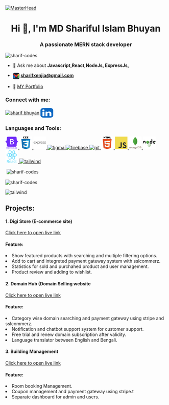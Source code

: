 [![MasterHead](https://i.ibb.co/rt5RyXq/git-Bbannner.jpg)](https://your-profile-link)
<h1 align="center">Hi 👋, I'm MD Shariful Islam Bhuyan</h1>
<h3 align="center">A passionate MERN stack developer</h3>

<p align="left"> <img src="https://komarev.com/ghpvc/?username=sharif-codes&label=Profile%20views&color=0e75b6&style=flat" alt="sharif-codes" /> </p>

- 💬 Ask me about **Javascript,React,NodeJs, ExpressJs,**

- <img align="center" src="https://raw.githubusercontent.com/tandpfun/skill-icons/refs/heads/main/icons/Gmail-Dark.svg" alt="gmail" height="20" width="20" /> **sharifxenjia@gmail.com**
- 🔗 [MY Portfolio](https://sharif-bhuyan-portfolio.vercel.app/)

<h3 align="left">Connect with me:</h3>
<p align="left">
<a href="https://www.facebook.com/bangladeshi.tiger.77" target="blank"><img align="center" src="https://raw.githubusercontent.com/rahuldkjain/github-profile-readme-generator/master/src/images/icons/Social/facebook.svg" alt="sharif bhuyan" height="30" width="40" /></a>
<a href="https://www.linkedin.com/in/sharif-bhuyan/" target="blank"><img align="center" src="https://raw.githubusercontent.com/tandpfun/skill-icons/refs/heads/main/icons/LinkedIn.svg" alt="sharif bhuyan" height="30" width="40" /></a>
</p>

<h3 align="left">Languages and Tools:</h3>
<p align="left"> <a href="https://getbootstrap.com" target="_blank" rel="noreferrer"> <img src="https://raw.githubusercontent.com/devicons/devicon/master/icons/bootstrap/bootstrap-plain-wordmark.svg" alt="bootstrap" width="40" height="40"/> </a> <a href="https://www.w3schools.com/css/" target="_blank" rel="noreferrer"> <img src="https://raw.githubusercontent.com/devicons/devicon/master/icons/css3/css3-original-wordmark.svg" alt="css3" width="40" height="40"/> </a> <a href="https://expressjs.com" target="_blank" rel="noreferrer"> <img src="https://raw.githubusercontent.com/devicons/devicon/master/icons/express/express-original-wordmark.svg" alt="express" width="40" height="40"/> </a> <a href="https://www.figma.com/" target="_blank" rel="noreferrer"> <img src="https://www.vectorlogo.zone/logos/figma/figma-icon.svg" alt="figma" width="40" height="40"/> </a> <a href="https://firebase.google.com/" target="_blank" rel="noreferrer"> <img src="https://www.vectorlogo.zone/logos/firebase/firebase-icon.svg" alt="firebase" width="40" height="40"/> </a> <a href="https://git-scm.com/" target="_blank" rel="noreferrer"> <img src="https://www.vectorlogo.zone/logos/git-scm/git-scm-icon.svg" alt="git" width="40" height="40"/> </a> <a href="https://www.w3.org/html/" target="_blank" rel="noreferrer"> <img src="https://raw.githubusercontent.com/devicons/devicon/master/icons/html5/html5-original-wordmark.svg" alt="html5" width="40" height="40"/> </a> <a href="https://developer.mozilla.org/en-US/docs/Web/JavaScript" target="_blank" rel="noreferrer"> <img src="https://raw.githubusercontent.com/devicons/devicon/master/icons/javascript/javascript-original.svg" alt="javascript" width="40" height="40"/> </a> <a href="https://www.mongodb.com/" target="_blank" rel="noreferrer"> <img src="https://raw.githubusercontent.com/devicons/devicon/master/icons/mongodb/mongodb-original-wordmark.svg" alt="mongodb" width="40" height="40"/> </a> <a href="https://nodejs.org" target="_blank" rel="noreferrer"> <img src="https://raw.githubusercontent.com/devicons/devicon/master/icons/nodejs/nodejs-original-wordmark.svg" alt="nodejs" width="40" height="40"/> </a> <a href="https://reactjs.org/" target="_blank" rel="noreferrer"> <img src="https://raw.githubusercontent.com/devicons/devicon/master/icons/react/react-original-wordmark.svg" alt="react" width="40" height="40"/> </a> <a href="https://tailwindcss.com/" target="_blank" rel="noreferrer"> <img src="https://www.vectorlogo.zone/logos/tailwindcss/tailwindcss-icon.svg" alt="tailwind" width="40" height="40"/> </a> </p>

<p>&nbsp;<img align="center" src="https://github-readme-stats.vercel.app/api?username=sharif-codes&show_icons=true&locale=en" alt="sharif-codes" /></p>

<p><img align="center" src="https://github-readme-streak-stats.herokuapp.com/?user=sharif-codes&" alt="sharif-codes" /></p>
<img src="https://api.githubtrends.io/user/svg/Sharif-codes/langs?time_range=one_year&theme=classic" alt="tailwind"/>
<h2 align="left">Projects:</h2>
<h4 align="left">1. Digi Store (E-commerce site)</h3>
<a href="https://digi-store-sharif.vercel.app/" target="_blank" rel="noreferrer">Click here to open live link</a>
<h4>Feature:</h4>
<li>Show featured products with searching and multiple filtering options.</li>
<li>Add to cart and integreted payment gateway system with sslcommerz.</li>
<li>Statistics for sold and purchahed product and user management.</li>
<li>Product review and adding to wishlist.</li>

<h4 align="left">2. Domain Hub (Domain Selling website</h3>
<a href="https://domain-hub-a81ae.web.app/" target="_blank" rel="noreferrer">Click here to open live link</a>
<h4>Feature:</h4>
<li>Category wise domain searching and payment gateway using stripe and sslcommerz.</li>
<li>Notification and chatbot support system for customer support.</li>
<li>Free trial and renew domain subscription after validity.</li>
<li>Language translator between English and Bengali.</li>
<h4 align="left">3. Building Management</h3>
<a href="https://auth-integ-private.web.app/" target="_blank" rel="noreferrer">Click here to open live link</a>
<h4>Feature:</h4>
<li>Room booking Management.</li>
<li>Coupon management and payment gateway using stripe.t</li>
<li>Separate dashboard for admin and users.</li>




